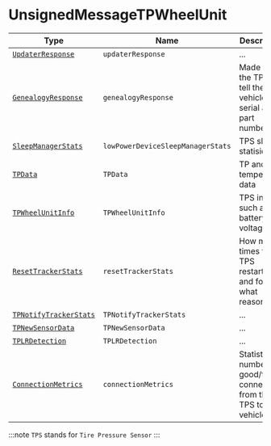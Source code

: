 # UnsignedMessageTPWheelUnit

Type|Name|Description|Repeated?
-|-|-|-
[`UpdaterResponse`](updaterres)|`updaterResponse`|...|no
[`GenealogyResponse`](genres)|`genealogyResponse`|Made for the TPS to tell the vehicle their serial and part number|no
[`SleepManagerStats`](sleepmanstats)|`lowPowerDeviceSleepManagerStats`|TPS sleep statisics|no
[`TPData`](tpdata)|`TPData`|TP and temperature data|no
[`TPWheelUnitInfo`](tpwhlunitinfo)|`TPWheelUnitInfo`|TPS info such as battery voltage|no
[`ResetTrackerStats`](rsttrckrstats)|`resetTrackerStats`|How many times the TPS restarted and for what reasons|no
[`TPNotifyTrackerStats`](tpnotiftrckrstats)|`TPNotifyTrackerStats`|...|no
[`TPNewSensorData`](tpnewsensdata)|`TPNewSensorData`|...|no
[`TPLRDetection`](tplrdetect)|`TPLRDetection`|...|no
[`ConnectionMetrics`](connmetrics)|`connectionMetrics`|Statistics on number of good/failed connections from the TPS to the vehicle|no

:::note
`TPS` stands for `Tire Pressure Sensor`
:::
